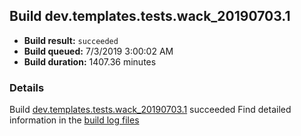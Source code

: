 ## Build dev.templates.tests.wack_20190703.1
- **Build result:** `succeeded`
- **Build queued:** 7/3/2019 3:00:02 AM
- **Build duration:** 1407.36 minutes
### Details
Build [dev.templates.tests.wack_20190703.1](https://winappstudio.visualstudio.com/web/build.aspx?pcguid=a4ef43be-68ce-4195-a619-079b4d9834c2&builduri=vstfs%3a%2f%2f%2fBuild%2fBuild%2f29072) succeeded
Find detailed information in the [build log files](https://uwpctdiags.blob.core.windows.net/buildlogs/dev.templates.tests.wack_20190703.1_logs.zip)
